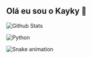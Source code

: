 ## Olá eu sou o Kayky 🤙

![Github Stats](https://github-readme-stats.vercel.app/api?username=KaykyPramos&show_icons=true&theme=tokyonight&bg_color=0,DEB0DF,5583FF&icon_color=171a4a&text_color=045076&title_color=4c007d&border_color=000)
<div style="dysplay: inlin_block">
  <img aling="center" alt="Python" src="https://img.shields.io/badge/Python-3776AB?style=for-the-badge&logo=python&logoColor=white"/>
</div>

![Snake animation](https:///github.com/KaykyPramos/KaykyPramos/blob/output/github-contribution-grid-snake.svg)
